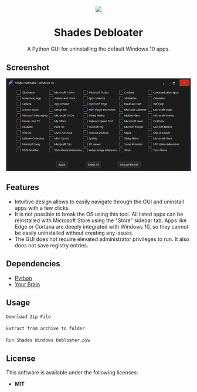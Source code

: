 <p align="center">
  <img width="20%" align="center" src="https://github.com/shadesofdeath/ShadesWindowsDebloater/raw/main/assets/tasklogo.ico">
</p>
<h1 align="center">
  Shades Debloater
</h1>

<p align="center">
    A Python GUI for uninstalling the default Windows 10 apps.
</p>

## Screenshot
![](https://github.com/shadesofdeath/ShadesWindowsDebloater/raw/main/assets/Screenshot1.png)

## Features

* Intuitive design allows to easily navigate through the GUI and uninstall apps with a few clicks.
* It is not possible to break the OS using this tool. All listed apps can be reinstalled with Microsoft Store using the "Store" sidebar tab. Apps like Edge or Cortana are deeply integrated with Windows 10, so they cannot be easily uninstalled without creating any issues.
* The GUI does not require elevated administrator privileges to run. It also does not save registry entries.

## Dependencies

* [Python](https://www.python.org/downloads/)
* [Your Brain](https://scitechdaily.com/images/Human-Brain-Memories-Neurons.jpg)

## Usage

```batch
Download Zip File

Extract from archive to folder

Run Shades Windows Debloater.pyw
```
## License

This software is available under the following licenses:

  * **MIT**
